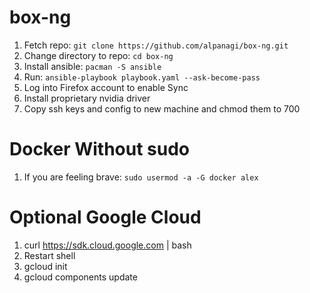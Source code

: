 # box-ng

1. Fetch repo: `git clone https://github.com/alpanagi/box-ng.git`
2. Change directory to repo: `cd box-ng`
3. Install ansible: `pacman -S ansible`
4. Run: `ansible-playbook playbook.yaml --ask-become-pass`
5. Log into Firefox account to enable Sync
6. Install proprietary nvidia driver
7. Copy ssh keys and config to new machine and chmod them to 700

# Docker Without sudo

1. If you are feeling brave: `sudo usermod -a -G docker alex`

# Optional Google Cloud

1. curl https://sdk.cloud.google.com | bash
2. Restart shell
3. gcloud init
4. gcloud components update
